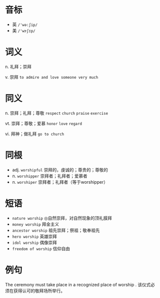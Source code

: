 # 音标

- 英 `/'wə:ʃip/`
- 美 `/'wɝʃɪp/`

# 词义

n. 礼拜；崇拜


v. 崇拜
`to admire and love someone very much`

# 同义

n. 崇拜；礼拜；尊敬
`respect` `church` `praise` `exercise`

vt. 崇拜；尊敬；爱慕
`honor` `love` `regard`

vi. 拜神；做礼拜
`go to church`

# 同根

- adj. `worshipful` 崇拜的，虔诚的；尊贵的；尊敬的
- n. `worshipper` 崇拜者；礼拜者；爱慕者
- n. `worshiper` 崇拜者；礼拜者（等于worshipper）

# 短语

- `nature worship` ◎自然崇拜，对自然现象的顶礼膜拜
- `money worship` 拜金主义
- `ancestor worship` 祖先崇拜；祭祖；敬奉祖先
- `hero worship` 英雄崇拜
- `idol worship` 偶像崇拜
- `freedom of worship` 信仰自由

# 例句

The ceremony must take place in a recognized place of worship .
该仪式必须在获得认可的敬拜场所举行。


